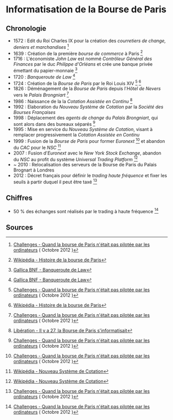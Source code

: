 # Informatisation de la Bourse de Paris

## Chronologie

- 1572 : Edit du Roi Charles IX pour la création des *courretiers de change, deniers et marchandises* [^1]
- 1639 : Création de la première *bourse de commerce* à Paris [^2]
- 1716 : L'économiste *John Law* est nommé *Contrôleur Général des Finances* par le duc *Philippe d'Orléans* et crée une banque privée émettant du papier-monnaie [^5]
- 1720 : *Banqueroute de Law* [^5]
- 1724 : Création de la *Bourse de Paris* par le Roi Louis XIV [^1] [^2]
- 1826 : Déménagement de la *Bourse de Paris* depuis l'*Hôtel de Nevers* vers le *Palais Brongniart* [^1]
- 1986 : Naissance de la la *Cotation Assistée en Continu* [^6]
- 1992 : Elaboration du *Nouveau Système de Cotation* par la *Société des Bourses Françaises*
- 1998 : Déplacement des *agents de change* du *Palais Brongniart*, qui sont alors dans des bureaux séparés [^1]
- 1995 : Mise en service du *Nouveau Système de Cotation*, visant à remplacer progressivement la *Cotation Assistée en Continu*
- 1999 : Fusion de la *Bourse de Paris* pour former *Euronext* [^1] et abandon du *CAC* pour le *NSC* [^4]
- 2007 : Fusion d'*Euronext* avec le *New York Stock Exchange*, abandon du *NSC* au profit du système *Universal Trading Platform* [^4]
- ~ 2010 : Relocalisation des serveurs de la Bourse de Paris du Palais Brognart à Londres
- 2012 : Décret français pour définir le *trading haute fréquence* et fixer les seuils à partir duquel il peut être taxé [^1]

## Chiffres

- 50 % des échanges sont réalisés par le trading à haute fréquence [^1]

## Sources

[^1]: [Challenges - Quand la bourse de Paris n'était pas pilotée par les ordinateurs](https://www.challenges.fr/finance-et-marche/quand-la-bourse-de-paris-n-etait-pas-pilotee-par-les-ordinateurs_152315) ( Octobre 2012 )

[^2]: [Wikipédia - Histoire de la bourse de Paris](https://fr.wikipedia.org/wiki/Bourse_de_Paris)

[^3]: [Les Echos - "Nouveau Système de Cotation" à la Bourse de Paris](https://www.lesechos.fr/1995/04/nouveau-systeme-de-cotation-a-la-bourse-de-paris-854604) ( avril 1995 )

[^4]: [Wikipédia - Nouveau Système de Cotation](https://fr.wikipedia.org/wiki/Nouveau_syst%C3%A8me_de_cotation)

[^5]: [Gallica BNF - Banqueroute de Law](https://gallica.bnf.fr/essentiels/repere/banqueroute-law-1720)

[^6]: [Libération - Il y a 27, la Bourse de Paris s'informatisait](https://www.liberation.fr/futurs/2013/02/10/il-y-a-27-ans-la-bourse-de-paris-s-informatisait_880469)